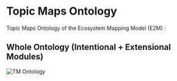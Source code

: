 Topic Maps Ontology
==

Topic Maps Ontology of the Ecosystem Mapping Model (E2M) :

Whole Ontology (Intentional + Extensional Modules)
-
![TM Ontology](https://github.com/iPlumb3r/EcosystemMappingModel/blob/master/images/TM_Ontology%40E2M_2020-03-05.png)

